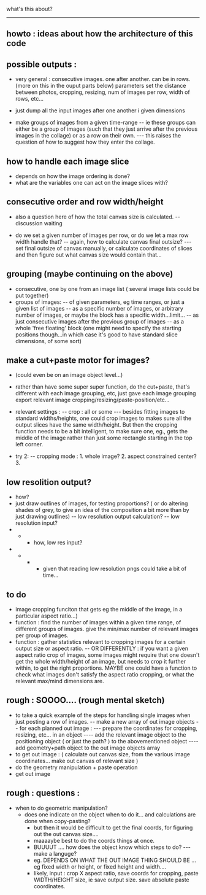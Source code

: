 what's this about?

----------------------------------------------------------

howto : ideas about how the architecture of this code
-------------------


possible outputs : 
------

- very general : consecutive images. one after another. can be in rows. 
(more on this in the ouput parts below) parameters set the distance between photos, cropping, resizing, num of images per row, width of rows, etc… 

- just dump all the input images after one another i given dimensions
- make groups of images from a given time-range
-- ie these groups can either be a group of images (such that they just arrive after the previous images in the collage) or as a row on their own.
--- this raises the question of how to suggest how they enter the collage.


how to handle each image slice
------
- depends on how the image ordering is done?
- what are the variables one can act on the image slices with?


consecutive order and row width/height
------
- also a question here of how the total canvas size is calculated.
-- discussion waiting

- do we set a given number of images per row, or do we let a max row width handle that?
-- again, how to calculate canvas final outsize?
--- set final outsize of canvas manually, or calculate coordinates of slices and then figure out what canvas size would contain that…


grouping (maybe continuing on the above)
------
- consecutive, one by one from an image list ( several image lists could be put together)
- groups of images:
-- of given parameters, eg time ranges, or just a given list of images
-- as a specific number of images, or arbitrary number of images, or maybe the block has a specific width…limit…
-- as just consecutive images after the previous group of images
-- as a whole 'free floating' block (one might need to specify the starting positions though…in which case it's good to have standard slice dimensions, of some sort)


make a cut+paste motor for images?
------
- (could even be on an image object level…)
- rather than have some super super function, do the cut+paste, that's different with each image grouping, etc, just gave each image grouping export relevant image cropping/resizing/paste-position/etc…

- relevant settings : 
-- crop : all or some
--- besides fitting images to standard widths/heights, one could crop images to makes sure all the output slices have the same width/height. But then the cropping function needs to be a bit intelligent, to make sure one, eg., gets the middle of the image rather than just some rectangle starting in the top left corner.

- try 2:
-- cropping mode : 1. whole image? 2. aspect constrained center? 3. 



low resolition output?
------
- how?
- just draw outlines of images, for testing proportions? ( or do altering shades of grey, to give an idea of the composition a bit more than by just drawing outlines)
-- low resolution output calculation?
-- low resolution input?
- - - how, low res input?
- - - - given that reading low resolution pngs could take a bit of time… 


to do
------
- image cropping funciton that gets eg the middle of the image, in a particular aspect ratio…)
- function : find the number of images within a given time range, of different groups of images. give the min/max number of relevant images per group of images.
- function : gather statistics relevant to cropping images for a certain output size or aspect ratio.
-- OR DIFFERENTLY : if you want a given aspect ratio crop of images, some images might require that one doesn't get the whole width/height of an image, but needs to crop it further within, to get the right proportions. MAYBE one could have a function to check what images don't satisfy the aspect ratio cropping, or what the relevant max/mind dimensions are.


rough : SOOOO.... (rough mental sketch)
-----
- to take a quick example of the steps for handling single images when just posting a row of images.
-- make a new array of out image objects
-- for each planned out image : 
--- prepare the coordinates for cropping, resizing, etc… in an object
---- add the relevant image object to the positioning object ( or just the path? ) to the abovementioned object
---- add geometry+path object to the out image objects array
- to get out image : 
( calculate out canvas size, from the various image coordinates… make out canvas of relevant size )
- do the geometry manipulation + paste operation 
- get out image


rough : questions : 
-----
* when to do geometric manipulation?
  * does one indicate on the object when to do it... and calculations are done when copy-pasting? 
    * but then it would be difficult to get the final coords, for figuring out the out canvas size....
    * maaaaybe best to do the coords things at once.
     * BUUUUT .... how does the object know which steps to do? --- make a languge?
     * eg. DEPENDS ON WHAT THE OUT IMAGE THING SHOULD BE ... eg fixed width or height, or fixed height and width....
     * likely, input : crop X aspect ratio, save coords for cropping, paste WIDTH/HEIGHT size, ie save output size. save absolute paste coordinates.